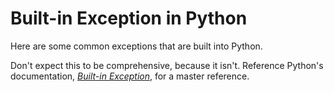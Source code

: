 # Built-in Exception in Python
Here are some common exceptions that are built into Python.

Don't expect this to be comprehensive, because it isn't. Reference Python's documentation, [_Built-in Exception_](https://docs.python.org/3/library/exceptions.html#built-in-exceptions), for a master reference.
